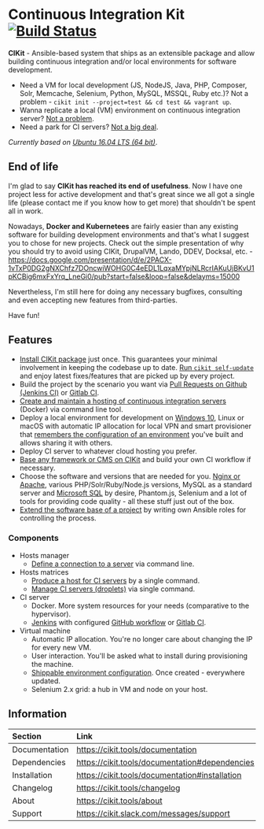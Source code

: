 # Continuous Integration Kit [![Build Status](https://img.shields.io/travis/BR0kEN-/cikit/master.svg?style=flat-square)](https://travis-ci.org/BR0kEN-/cikit)

**CIKit** - Ansible-based system that ships as an extensible package and allow building continuous integration and/or local environments for software development.

- Need a VM for local development (JS, NodeJS, Java, PHP, Composer, Solr, Memcache, Selenium, Python, MySQL, MSSQL, Ruby etc.)? Not a problem - `cikit init --project=test && cd test && vagrant up`.
- Wanna replicate a local (VM) environment on continuous integration server? [Not a problem](https://cikit.tools/documentation/matrix).
- Need a park for CI servers? [Not a big deal](https://cikit.tools/documentation/matrix).

*Currently based on [Ubuntu 16.04 LTS (64 bit)](https://cikit.tools/documentation/project/vagrant-box)*.

## End of life

I'm glad to say **CIKit has reached its end of usefulness**. Now I have one project less for active development and that's great since we all got a single life (please contact me if you know how to get more) that shouldn't be spent all in work.

Nowadays, **Docker and Kubernetees** are fairly easier than any existing software for building development environments and that's what I suggest you to chose for new projects. Check out the simple presentation of why you should try to avoid using CIKit, DrupalVM, Lando, DDEV, Docksal, etc. - https://docs.google.com/presentation/d/e/2PACX-1vTxP0DG2gNXChfz7DOncwiWOHG0C4eEDL1LqxaMYpjNLRcrIAKuUjBKvU1pKCBig6mxFxYrq_LneGi0/pub?start=false&loop=false&delayms=15000

Nevertheless, I'm still here for doing any necessary bugfixes, consulting and even accepting new features from third-parties.

Have fun!

## Features

- [Install CIKit package](https://cikit.tools/documentation#installation) just once. This guarantees your minimal involvement in keeping the codebase up to date. [Run `cikit self-update`](https://cikit.tools/documentation#update) and enjoy latest fixes/features that are picked up by every project.
- Build the project by the scenario you want via [Pull Requests on Github (Jenkins CI)](https://cikit.tools/documentation/jenkins/github-bot) or [Gitlab CI](https://cikit.tools/documentation/gitlab-ci/).
- [Create and maintain a hosting of continuous integration servers](https://cikit.tools/documentation/matrix) (Docker) via command line tool.
- Deploy a local environment for development on [Windows 10](https://cikit.tools/documentation/install-on-wsl), Linux or macOS with automatic IP allocation for local VPN and smart provisioner that [remembers the configuration of an environment](https://cikit.tools/documentation/project/env-config) you've built and allows sharing it with others.
- Deploy CI server to whatever cloud hosting you prefer.
- [Base any framework or CMS on CIKit](https://cikit.tools/documentation#create-a-project) and build your own CI workflow if necessary.
- Choose the software and versions that are needed for you. [Nginx or Apache](https://cikit.tools/documentation/project/web-server/), various PHP/Solr/Ruby/Node.js versions, MySQL as a standard server and [Microsoft SQL](https://cikit.tools/documentation/project/mssql) by desire, Phantom.js, Selenium and a lot of tools for providing code quality - all these stuff just out of the box.
- [Extend the software base of a project](https://cikit.tools/documentation/workflow/pantheon#install-terminus) by writing own Ansible roles for controlling the process.

### Components

- Hosts manager
  - [Define a connection to a server](https://cikit.tools/documentation/hosts-manager) via command line.
- Hosts matrices
  - [Produce a host for CI servers](https://cikit.tools/documentation/matrix#usage) by a single command.
  - [Manage CI servers (droplets)](https://cikit.tools/documentation/matrix#management) via single command.
- CI server
  - Docker. More system resources for your needs (comparative to the hypervisor).
  - [Jenkins](https://cikit.tools/documentation/jenkins/) with configured [GitHub workflow](https://cikit.tools/documentation/jenkins/github-bot/) or [Gitlab CI](https://cikit.tools/documentation/gitlab-ci/).
- Virtual machine
  - Automatic IP allocation. You're no longer care about changing the IP for every new VM.
  - User interaction. You'll be asked what to install during provisioning the machine.
  - [Shippable environment configuration](https://cikit.tools/documentation/project/env-config). Once created - everywhere updated.
  - Selenium 2.x grid: a hub in VM and node on your host.

## Information

|Section|Link|
|:---|:---|
|Documentation|https://cikit.tools/documentation|
|Dependencies|https://cikit.tools/documentation#dependencies|
|Installation|https://cikit.tools/documentation#installation|
|Changelog|https://cikit.tools/changelog|
|About|https://cikit.tools/about|
|Support|https://cikit.slack.com/messages/support|
